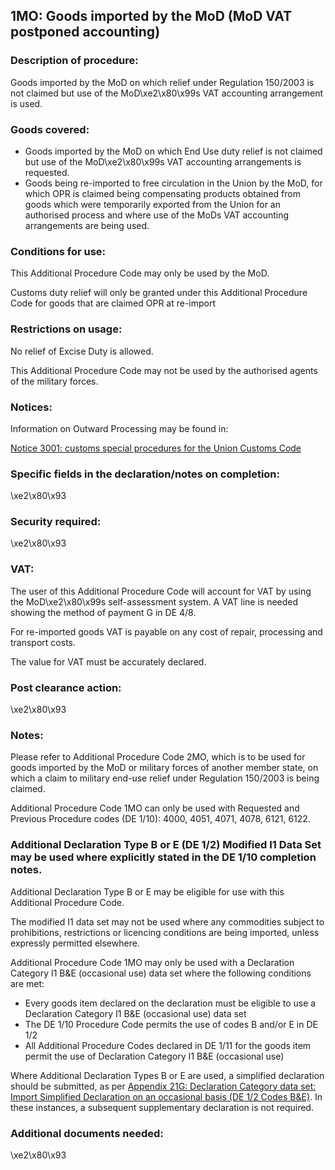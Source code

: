 1MO:  Goods imported by the MoD (MoD VAT postponed accounting)
----------------------------------------------------------------

### Description of procedure:

Goods imported by the MoD on which relief under Regulation 150/2003 is not claimed but use of the MoD\xe2\x80\x99s VAT accounting arrangement is used.

### Goods covered:

 * Goods imported by the MoD on which End Use duty relief is not claimed but use of the MoD\xe2\x80\x99s VAT accounting arrangements is requested.
 * Goods being re-imported to free circulation in the Union by the MoD, for which OPR is claimed being compensating products obtained from goods which were temporarily exported from the Union for an authorised process and where use of the MoDs VAT accounting arrangements are being used.

### Conditions for use:

This Additional Procedure Code may only be used by the MoD.

Customs duty relief will only be granted under this Additional Procedure Code for goods that are claimed OPR at re-import

### Restrictions on usage:

No relief of Excise Duty is allowed.

This Additional Procedure Code may not be used by the authorised agents of the military forces.

### Notices:

Information on Outward Processing may be found in:

[Notice 3001: customs special procedures for the Union Customs Code](https://www.gov.uk/government/publications/notice-3001-special-procedures-for-the-union-customs-code)

### Specific fields in the declaration/notes on completion:

\xe2\x80\x93

### Security required:

\xe2\x80\x93

### VAT:

The user of this Additional Procedure Code will account for VAT by using the MoD\xe2\x80\x99s self-assessment system. A VAT line is needed showing the method of payment G in DE 4/8.

For re-imported goods VAT is payable on any cost of repair, processing and transport costs.

The value for VAT must be accurately declared.

### Post clearance action:

\xe2\x80\x93

### Notes:

Please refer to Additional Procedure Code 2MO, which is to be used for goods imported by the MoD or military forces of another member state, on which a claim to military end-use relief under Regulation 150/2003 is being claimed.

Additional Procedure Code 1MO can only be used with Requested and Previous Procedure codes (DE 1/10): 4000, 4051, 4071, 4078, 6121, 6122.

### Additional Declaration Type B or E (DE 1/2) Modified I1 Data Set may be used where explicitly stated in the DE 1/10 completion notes.

Additional Declaration Type B or E may be eligible for use with this Additional Procedure Code.

The modified I1 data set may not be used where any commodities subject to prohibitions, restrictions or licencing conditions are being imported, unless expressly permitted elsewhere.

Additional Procedure Code 1MO may only be used with a Declaration Category I1 B&E (occasional use) data set where the following conditions are met:

 * Every goods item declared on the declaration must be eligible to use a Declaration Category I1 B&E (occasional use) data set
 * The DE 1/10 Procedure Code permits the use of codes B and/or E in DE 1/2
 * All Additional Procedure Codes declared in DE 1/11 for the goods item permit the use of Declaration Category I1 B&E (occasional use)

Where Additional Declaration Types B or E are used, a simplified declaration should be submitted, as per [Appendix 21G: Declaration Category data set: Import Simplified Declaration on an occasional basis (DE 1/2 Codes B&E)](https://www.gov.uk/government/publications/appendix-21-import-declaration-category-data-sets/appendix-21g-declaration-category-data-sets-i1-be). In these instances, a subsequent supplementary declaration is not required.

### Additional documents needed:

\xe2\x80\x93

